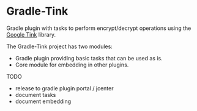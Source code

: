 # Gradle-Tink

Gradle plugin with tasks to perform encrypt/decrypt operations using the [Google Tink](https://github.com/google/tink) library.

The Gradle-Tink project has two modules:
- Gradle plugin providing basic tasks that can be used as is.
- Core module for embedding in other plugins.

TODO 
- release to gradle plugin portal / jcenter
- document tasks
- document embedding